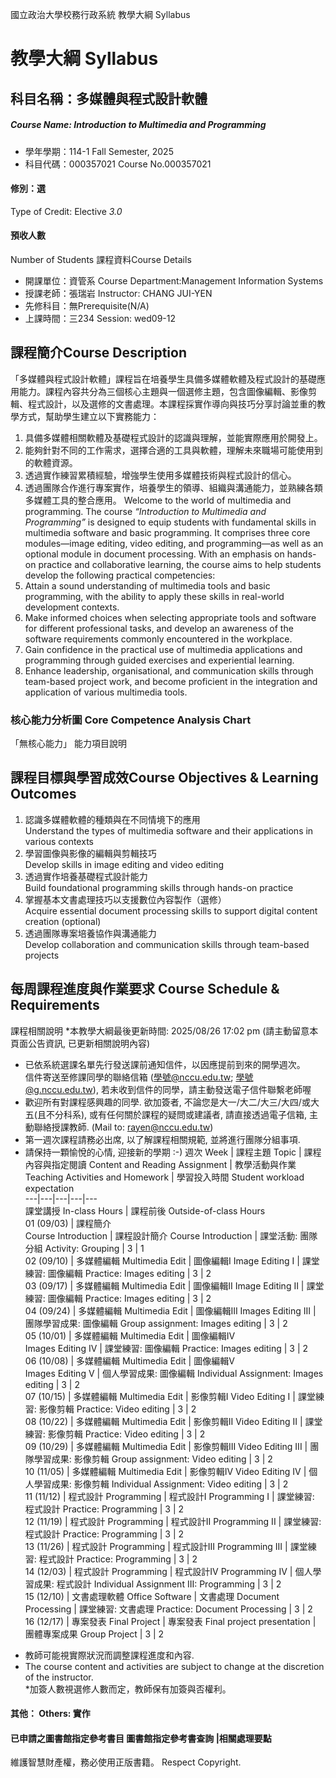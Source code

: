 國立政治大學校務行政系統 教學大綱 Syllabus
# 教學大綱 Syllabus
##  科目名稱：多媒體與程式設計軟體
#####  Course Name: Introduction to Multimedia and Programming
  * 學年學期：114-1 Fall Semester, 2025 
  * 科目代碼：000357021 Course No.000357021
#### 修別：選
Type of Credit: Elective 
_3.0_
#### 預收人數
Number of Students
課程資料Course Details
  * 開課單位：資管系 Course Department:Management Information Systems 
  * 授課老師：張瑞岩 Instructor: CHANG JUI-YEN 
  * 先修科目：無Prerequisite(N/A)
  * 上課時間：三234 Session: wed09-12
##  課程簡介Course Description
「多媒體與程式設計軟體」課程旨在培養學生具備多媒體軟體及程式設計的基礎應用能力。課程內容共分為三個核心主題與一個選修主題，包含圖像編輯、影像剪輯、程式設計，以及選修的文書處理。本課程採實作導向與技巧分享討論並重的教學方式，幫助學生建立以下實務能力：
  1. 具備多媒體相關軟體及基礎程式設計的認識與理解，並能實際應用於開發上。
  2. 能夠針對不同的工作需求，選擇合適的工具與軟體，理解未來職場可能使用到的軟體資源。
  3. 透過實作練習累積經驗，增強學生使用多媒體技術與程式設計的信心。
  4. 透過團隊合作進行專案實作，培養學生的領導、組織與溝通能力，並熟練各類多媒體工具的整合應用。
Welcome to the world of multimedia and programming.
The course _“Introduction to Multimedia and Programming”_ is designed to equip students with fundamental skills in multimedia software and basic programming. It comprises three core modules—image editing, video editing, and programming—as well as an optional module in document processing. With an emphasis on hands-on practice and collaborative learning, the course aims to help students develop the following practical competencies:
  1. Attain a sound understanding of multimedia tools and basic programming, with the ability to apply these skills in real-world development contexts.
  2. Make informed choices when selecting appropriate tools and software for different professional tasks, and develop an awareness of the software requirements commonly encountered in the workplace.
  3. Gain confidence in the practical use of multimedia applications and programming through guided exercises and experiential learning.
  4. Enhance leadership, organisational, and communication skills through team-based project work, and become proficient in the integration and application of various multimedia tools.
###  核心能力分析圖 Core Competence Analysis Chart
「無核心能力」 
能力項目說明
##  課程目標與學習成效Course Objectives & Learning Outcomes 
1. 認識多媒體軟體的種類與在不同情境下的應用   
Understand the types of multimedia software and their applications in various contexts
2. 學習圖像與影像的編輯與剪輯技巧   
Develop skills in image editing and video editing
3. 透過實作培養基礎程式設計能力   
Build foundational programming skills through hands-on practice
4. 掌握基本文書處理技巧以支援數位內容製作（選修）   
Acquire essential document processing skills to support digital content creation (optional)
5. 透過團隊專案培養協作與溝通能力  
Develop collaboration and communication skills through team-based projects
##  每周課程進度與作業要求 Course Schedule & Requirements
課程相關說明
*本教學大綱最後更新時間: 2025/08/26 17:02 pm (請主動留意本頁面公告資訊, 已更新相關說明內容)
- 已依系統選課名單先行發送課前通知信件，以因應提前到來的開學週次。  
信件寄送至修課同學的聯絡信箱 (學號@nccu.edu.tw; 學號@g.nccu.edu.tw), 若未收到信件的同學，請主動發送電子信件聯繫老師喔
- 歡迎所有對課程感興趣的同學. 欲加簽者, 不論您是大一/大二/大三/大四/或大五(且不分科系), 或有任何關於課程的疑問或建議者, 請直接透過電子信箱, 主動聯絡授課教師. (Mail to: rayen@nccu.edu.tw)
- 第一週次課程請務必出席, 以了解課程相關規範, 並將進行團隊分組事項.
- 請保持一顆愉悅的心情, 迎接新的學期 :-)
週次 Week |  課程主題 Topic |  課程內容與指定閱讀 Content and Reading Assignment |  教學活動與作業 Teaching Activities and Homework |  學習投入時間 Student workload expectation  
---|---|---|---|---  
課堂講授 In-class Hours |  課程前後 Outside-of-class Hours  
01 (09/03) |  課程簡介  
Course Introduction |  課程設計簡介 Course Introduction |  課堂活動: 團隊分組 Activity: Grouping  |  3 |  1  
02 (09/10) |  多媒體編輯 Multimedia Edit |  圖像編輯I Image Editing I |  課堂練習: 圖像編輯 Practice: Images editing |  3 |  2  
03 (09/17) |  多媒體編輯 Multimedia Edit |  圖像編輯II Image Editing II |  課堂練習: 圖像編輯 Practice: Images editing |  3 |  2  
04 (09/24) |  多媒體編輯 Multimedia Edit |  圖像編輯III Images Editing III |  團隊學習成果: 圖像編輯 Group assignment: Images editing |  3 |  2  
05 (10/01) |  多媒體編輯 Multimedia Edit |  圖像編輯IV  
Images Editing IV |  課堂練習: 圖像編輯 Practice: Images editing |  3 |  2  
06 (10/08) |  多媒體編輯 Multimedia Edit |  圖像編輯V  
Images Editing V |  個人學習成果: 圖像編輯 Individual Assignment: Images editing |  3 |  2  
07 (10/15) |  多媒體編輯 Multimedia Edit |  影像剪輯I Video Editing I |  課堂練習: 影像剪輯 Practice: Video editing |  3 |  2  
08 (10/22) |  多媒體編輯 Multimedia Edit |  影像剪輯II Video Editing II |  課堂練習: 影像剪輯 Practice: Video editing |  3 |  2  
09 (10/29) |  多媒體編輯 Multimedia Edit |  影像剪輯III Video Editing III |  團隊學習成果: 影像剪輯 Group assignment: Video editing |  3 |  2  
10 (11/05) |  多媒體編輯 Multimedia Edit |  影像剪輯IV Video Editing IV |  個人學習成果: 影像剪輯 Individual Assignment: Video editing |  3 |  2  
11 (11/12) |  程式設計 Programming |  程式設計I Programming I |  課堂練習: 程式設計 Practice: Programming |  3 |  2  
12 (11/19) |  程式設計 Programming |  程式設計II Programming II |  課堂練習: 程式設計 Practice: Programming |  3 |  2  
13 (11/26) |  程式設計 Programming |  程式設計III Programming III |  課堂練習: 程式設計 Practice: Programming |  3 |  2  
14 (12/03) |  程式設計 Programming |  程式設計IV Programming IV |  個人學習成果: 程式設計 Individual Assignment III: Programming |  3 |  2  
15 (12/10) |  文書處理軟體 Office Software |  文書處理 Document Processing |  課堂練習: 文書處理 Practice: Document Processing |  3 |  2  
16 (12/17) |  專案發表 Final Project |  專案發表 Final project presentation |  團體專案成果 Group Project  |  3 |  2  
* 教師可能視實際狀況而調整課程進度和內容.  
* The course content and activities are subject to change at the discretion of the instructor.  
*加簽人數視選修人數而定，教師保有加簽與否權利。
####  其他： Others: 實作 
####  已申請之圖書館指定參考書目  圖書館指定參考書查詢 |相關處理要點
維護智慧財產權，務必使用正版書籍。 Respect Copyright.